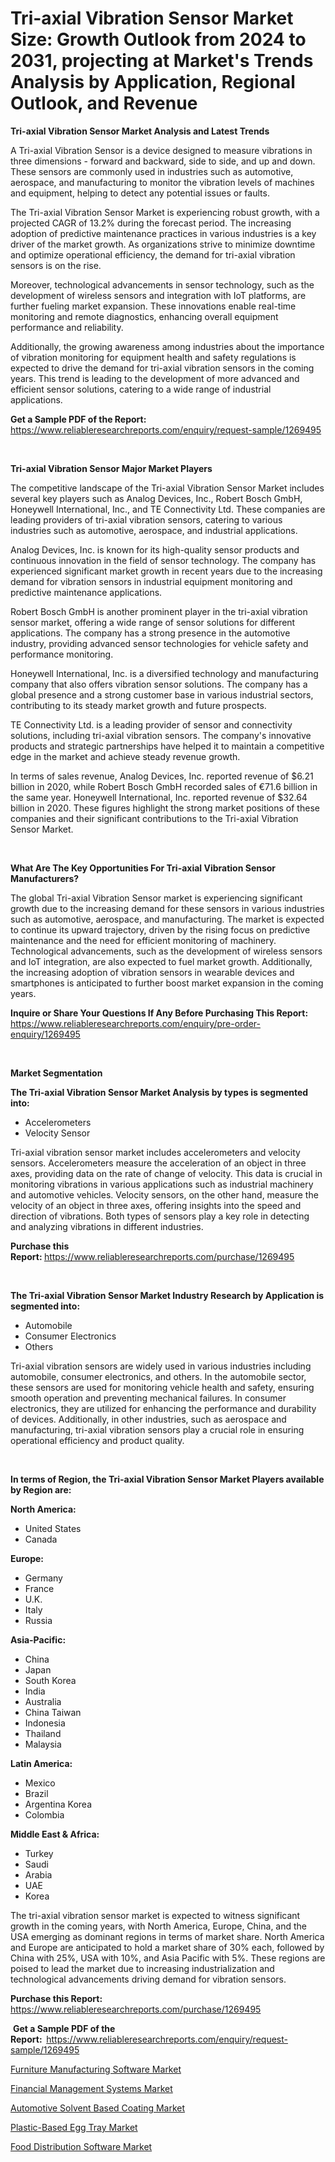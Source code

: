 <p><h1>Tri-axial Vibration Sensor Market Size: Growth Outlook from 2024 to 2031, projecting at Market's Trends Analysis by Application, Regional Outlook, and Revenue</h1></p><p><strong>Tri-axial Vibration Sensor Market Analysis and Latest Trends</strong></p>
<p><p>A Tri-axial Vibration Sensor is a device designed to measure vibrations in three dimensions - forward and backward, side to side, and up and down. These sensors are commonly used in industries such as automotive, aerospace, and manufacturing to monitor the vibration levels of machines and equipment, helping to detect any potential issues or faults.</p><p>The Tri-axial Vibration Sensor Market is experiencing robust growth, with a projected CAGR of 13.2% during the forecast period. The increasing adoption of predictive maintenance practices in various industries is a key driver of the market growth. As organizations strive to minimize downtime and optimize operational efficiency, the demand for tri-axial vibration sensors is on the rise.</p><p>Moreover, technological advancements in sensor technology, such as the development of wireless sensors and integration with IoT platforms, are further fueling market expansion. These innovations enable real-time monitoring and remote diagnostics, enhancing overall equipment performance and reliability.</p><p>Additionally, the growing awareness among industries about the importance of vibration monitoring for equipment health and safety regulations is expected to drive the demand for tri-axial vibration sensors in the coming years. This trend is leading to the development of more advanced and efficient sensor solutions, catering to a wide range of industrial applications.</p></p>
<p><strong>Get a Sample PDF of the Report:&nbsp;</strong> <a href="https://www.reliableresearchreports.com/enquiry/request-sample/1269495">https://www.reliableresearchreports.com/enquiry/request-sample/1269495</a></p>
<p>&nbsp;</p>
<p><strong>Tri-axial Vibration Sensor Major Market Players</strong></p>
<p><p>The competitive landscape of the Tri-axial Vibration Sensor Market includes several key players such as Analog Devices, Inc., Robert Bosch GmbH, Honeywell International, Inc., and TE Connectivity Ltd. These companies are leading providers of tri-axial vibration sensors, catering to various industries such as automotive, aerospace, and industrial applications.</p><p>Analog Devices, Inc. is known for its high-quality sensor products and continuous innovation in the field of sensor technology. The company has experienced significant market growth in recent years due to the increasing demand for vibration sensors in industrial equipment monitoring and predictive maintenance applications.</p><p>Robert Bosch GmbH is another prominent player in the tri-axial vibration sensor market, offering a wide range of sensor solutions for different applications. The company has a strong presence in the automotive industry, providing advanced sensor technologies for vehicle safety and performance monitoring.</p><p>Honeywell International, Inc. is a diversified technology and manufacturing company that also offers vibration sensor solutions. The company has a global presence and a strong customer base in various industrial sectors, contributing to its steady market growth and future prospects.</p><p>TE Connectivity Ltd. is a leading provider of sensor and connectivity solutions, including tri-axial vibration sensors. The company's innovative products and strategic partnerships have helped it to maintain a competitive edge in the market and achieve steady revenue growth.</p><p>In terms of sales revenue, Analog Devices, Inc. reported revenue of $6.21 billion in 2020, while Robert Bosch GmbH recorded sales of €71.6 billion in the same year. Honeywell International, Inc. reported revenue of $32.64 billion in 2020. These figures highlight the strong market positions of these companies and their significant contributions to the Tri-axial Vibration Sensor Market.</p></p>
<p>&nbsp;</p>
<p><strong>What Are The Key Opportunities For Tri-axial Vibration Sensor Manufacturers?</strong></p>
<p><p>The global Tri-axial Vibration Sensor market is experiencing significant growth due to the increasing demand for these sensors in various industries such as automotive, aerospace, and manufacturing. The market is expected to continue its upward trajectory, driven by the rising focus on predictive maintenance and the need for efficient monitoring of machinery. Technological advancements, such as the development of wireless sensors and IoT integration, are also expected to fuel market growth. Additionally, the increasing adoption of vibration sensors in wearable devices and smartphones is anticipated to further boost market expansion in the coming years.</p></p>
<p><strong>Inquire or Share Your Questions If Any Before Purchasing This Report:</strong> <a href="https://www.reliableresearchreports.com/enquiry/pre-order-enquiry/1269495">https://www.reliableresearchreports.com/enquiry/pre-order-enquiry/1269495</a></p>
<p>&nbsp;</p>
<p><strong>Market Segmentation</strong></p>
<p><strong>The Tri-axial Vibration Sensor Market Analysis by types is segmented into:</strong></p>
<p><ul><li>Accelerometers</li><li>Velocity Sensor</li></ul></p>
<p><p>Tri-axial vibration sensor market includes accelerometers and velocity sensors. Accelerometers measure the acceleration of an object in three axes, providing data on the rate of change of velocity. This data is crucial in monitoring vibrations in various applications such as industrial machinery and automotive vehicles. Velocity sensors, on the other hand, measure the velocity of an object in three axes, offering insights into the speed and direction of vibrations. Both types of sensors play a key role in detecting and analyzing vibrations in different industries.</p></p>
<p><strong>Purchase this Report:&nbsp;</strong><a href="https://www.reliableresearchreports.com/purchase/1269495">https://www.reliableresearchreports.com/purchase/1269495</a></p>
<p>&nbsp;</p>
<p><strong>The Tri-axial Vibration Sensor Market Industry Research by Application is segmented into:</strong></p>
<p><ul><li>Automobile</li><li>Consumer Electronics</li><li>Others</li></ul></p>
<p><p>Tri-axial vibration sensors are widely used in various industries including automobile, consumer electronics, and others. In the automobile sector, these sensors are used for monitoring vehicle health and safety, ensuring smooth operation and preventing mechanical failures. In consumer electronics, they are utilized for enhancing the performance and durability of devices. Additionally, in other industries, such as aerospace and manufacturing, tri-axial vibration sensors play a crucial role in ensuring operational efficiency and product quality.</p></p>
<p>&nbsp;</p>
<p><strong>In terms of Region, the Tri-axial Vibration Sensor Market Players available by Region are:</strong></p>
<p>
    <p> <strong> North America: </strong>
        <ul>
            <li>United States</li>
            <li>Canada</li>
        </ul>
        </p> 
    <p> <strong> Europe: </strong>
        <ul>
            <li>Germany</li>
            <li>France</li>
            <li>U.K.</li>
            <li>Italy</li>
            <li>Russia</li>
        </ul>
        </p> 
    <p> <strong> Asia-Pacific: </strong>
        <ul>
            <li>China</li>
            <li>Japan</li>
            <li>South Korea</li>
            <li>India</li>
            <li>Australia</li>
            <li>China Taiwan</li>
            <li>Indonesia</li>
            <li>Thailand</li>
            <li>Malaysia</li>
        </ul>
        </p> 
    <p> <strong> Latin America: </strong>
        <ul>
            <li>Mexico</li>
            <li>Brazil</li>
            <li>Argentina Korea</li>
            <li>Colombia</li>
        </ul>
        </p> 
    <p> <strong> Middle East & Africa: </strong>
        <ul>
            <li>Turkey</li>
            <li>Saudi</li>
            <li>Arabia</li>
            <li>UAE</li>
            <li>Korea</li>
        </ul>
    </p>
    </p>
<p><p>The tri-axial vibration sensor market is expected to witness significant growth in the coming years, with North America, Europe, China, and the USA emerging as dominant regions in terms of market share. North America and Europe are anticipated to hold a market share of 30% each, followed by China with 25%, USA with 10%, and Asia Pacific with 5%. These regions are poised to lead the market due to increasing industrialization and technological advancements driving demand for vibration sensors.</p></p>
<p><strong>Purchase this Report: </strong><a href="https://www.reliableresearchreports.com/purchase/1269495">https://www.reliableresearchreports.com/purchase/1269495</a></p>
<p>&nbsp;<strong>Get a Sample PDF of the Report:&nbsp;&nbsp;</strong><a href="https://www.reliableresearchreports.com/enquiry/request-sample/1269495">https://www.reliableresearchreports.com/enquiry/request-sample/1269495</a></p>
<p><strong></strong></p>
<p><p><a href="https://medium.com/@rowannolan544/furniture-manufacturing-software-market-competitive-analysis-market-trends-and-forecast-to-2031-a2cea7ccc29c">Furniture Manufacturing Software Market</a></p><p><a href="https://medium.com/@rowannolan544/financial-management-systems-market-trends-forecast-and-competitive-analysis-to-2031-ab53855f7556">Financial Management Systems Market</a></p><p><a href="https://github.com/globismark/Market-Research-Report-List-2/blob/main/automotive-solvent-based-coating-market.md">Automotive Solvent Based Coating Market</a></p><p><a href="https://github.com/prosalinda88/Market-Research-Report-List-3/blob/main/plastic-based-egg-tray-market.md">Plastic-Based Egg Tray Market</a></p><p><a href="https://medium.com/@rowannolan544/food-distribution-software-nbsp-market-focuses-on-market-share-size-and-projected-forecast-till-42310dc52879">Food Distribution Software Market</a></p></p>